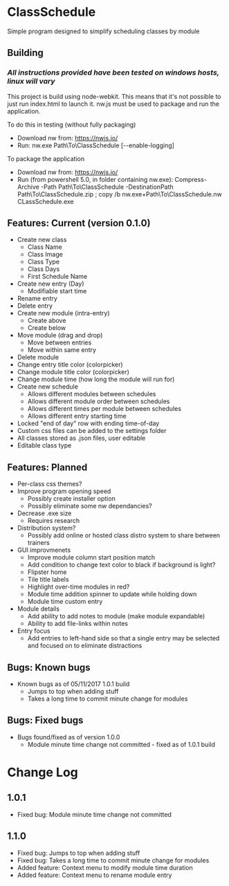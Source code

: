 # ClassSchedule
Simple program designed to simplify scheduling classes by module

## Building
### *All instructions provided have been tested on windows hosts, linux will vary*

This project is build using node-webkit. This means that it's not possible to just run index.html to launch it. nw.js must be used to package and run the application.

To do this in testing (without fully packaging)
- Download nw from: https://nwjs.io/
- Run: nw.exe Path\To\ClassSchedule [--enable-logging]

To package the application
- Download nw from: https://nwjs.io/
- Run (from powershell 5.0, in folder containing nw.exe): Compress-Archive -Path Path\To\ClassSchedule -DestinationPath Path\To\ClassSchedule.zip ; copy /b nw.exe+Path\To\ClassSchedule.nw CLassSchedule.exe

## Features: Current (version 0.1.0)
* Create new class
  * Class Name
  * Class Image
  * Class Type
  * Class Days
  * First Schedule Name
* Create new entry (Day)
  * Modifiable start time
* Rename entry
* Delete entry
* Create new module (intra-entry)
  * Create above
  * Create below
* Move module (drag and drop)
  * Move between entries
  * Move within same entry
* Delete module
* Change entry title color (colorpicker)
* Change module title color (colorpicker)
* Change module time (how long the module will run for)
* Create new schedule
  * Allows different modules between schedules
  * Allows different module order between schedules
  * Allows different times per module between schedules
  * Allows different entry starting time
* Locked "end of day" row with ending time-of-day
* Custom css files can be added to the settings folder
* All classes stored as .json files, user editable
* Editable class type

## Features: Planned
* Per-class css themes?
* Improve program opening speed
  * Possibly create installer option
  * Possibly eliminate some nw dependancies?
* Decrease .exe size
  * Requires research
* Distribution system?
  * Possibly add online or hosted class distro system to share between trainers
* GUI improvmenets
  * Improve module column start position match
  * Add condition to change text color to black if background is light?
  * Flipster home
  * Tile title labels
  * Highlight over-time modules in red?
  * Module time addition spinner to update while holding down
  * Module time custom entry
* Module details
  * Add ability to add notes to module (make module expandable)
  * Ability to add file-links within notes
* Entry focus
  * Add entries to left-hand side so that a single entry may be selected and focused on to eliminate distractions

## Bugs: Known bugs
* Known bugs as of 05/11/2017 1.0.1 build
  * Jumps to top when adding stuff
  * Takes a long time to commit minute change for modules

## Bugs: Fixed bugs
* Bugs found/fixed as of version 1.0.0
  * Module minute time change not committed - fixed as of 1.0.1 build

# Change Log
## 1.0.1
* Fixed bug: Module minute time change not committed

## 1.1.0
* Fixed bug: Jumps to top when adding stuff
* Fixed bug: Takes a long time to commit minute change for modules
* Added feature: Context menu to modify module time duration
* Added feature: Context menu to rename module entry